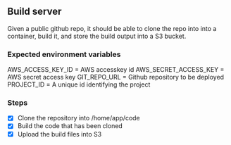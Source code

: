 ## Build server

Given a public github repo, it should be able to clone the repo into into a container, build it, and store the build output into a S3 bucket.

### Expected environment variables

AWS_ACCESS_KEY_ID = AWS accesskey id
AWS_SECRET_ACCESS_KEY = AWS secret access key
GIT_REPO_URL = Github repository to be deployed
PROJECT_ID = A unique id identifying the project

### Steps

-[x] Clone the repository into /home/app/code 
-[x] Build the code that has been cloned 
-[x] Upload the build files into S3
